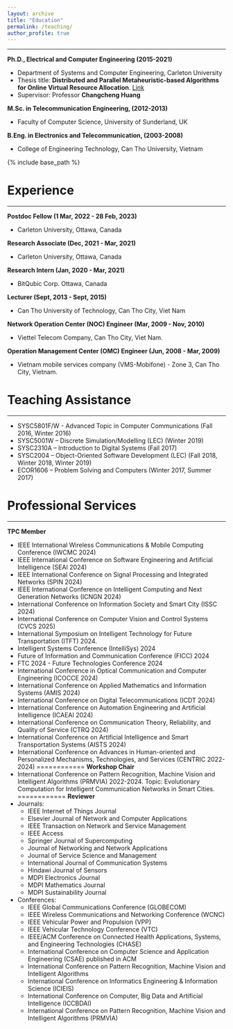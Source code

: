 ```yaml
---
layout: archive
title: "Education"
permalink: /teaching/
author_profile: true
---
```

_____________
**Ph.D., Electrical and Computer Engineering (2015-2021)**
* Department of Systems and Computer Engineering, Carleton University
* Thesis title: **Distributed and Parallel Metaheuristic-based Algorithms for Online Virtual Resource Allocation**. [Link](https://doi.org/10.22215/etd/2021-14647)
* Supervisor: Professor **Changcheng Huang**

**M.Sc. in Telecommunication Engineering, (2012-2013)**
* Faculty of Computer Science, University of Sunderland, UK

**B.Eng. in Electronics and Telecommunication, (2003-2008)**
* College of Engineering Technology, Can Tho University, Vietnam


{% include base_path %}

Experience
====
_______________________
**Postdoc Fellow (1 Mar, 2022 - 28 Feb, 2023)**
* Carleton University, Ottawa, Canada

**Research Associate (Dec, 2021 - Mar, 2021)**
* Carleton University, Ottawa, Canada

**Research Intern (Jan, 2020 - Mar, 2021)**
* BitQubic Corp. Ottawa, Canada 

**Lecturer 	(Sept, 2013 - Sept, 2015)**
* Can Tho University of Technology, Can Tho City, Viet Nam

**Network Operation Center (NOC) Engineer 	(Mar, 2009 - Nov, 2010)**
* Viettel Telecom Company, Can Tho City, Viet Nam.	    

**Operation Management Center (OMC) Engineer (Jun, 2008 - Mar, 2009)**
* Vietnam mobile services company (VMS-Mobifone) - Zone 3, Can Tho City, Vietnam.

Teaching Assistance
===========
________________
* SYSC5801F/W - Advanced Topic in Computer Communications (Fall 2016, Winter 2016)
* SYSC5001W – Discrete Simulation/Modelling (LEC) (Winter 2019)
* SYSC2310A – Introduction to Digital Systems (Fall 2017)
* SYSC2004 – Object-Oriented Software Development (LEC) (Fall 2018, Winter 2018, Winter 2019)
* ECOR1606 – Problem Solving and Computers (Winter 2017, Summer 2017)	

Professional Services
============
________________
**TPC Member**
 *	IEEE International Wireless Communications & Mobile Computing Conference (IWCMC 2024)
 *	IEEE International Conference on Software Engineering and Artificial Intelligence (SEAI 2024)
 *	IEEE International Conference on Signal Processing and Integrated Networks (SPIN 2024)
 *	IEEE International Conference on Intelligent Computing and Next Generation Networks (ICNGN 2024)
 *	International Conference on Information Society and Smart City (ISSC 2024)
 *	International Conference on Computer Vision and Control Systems (CVCS 2025)
 *	International Symposium on Intelligent Technology for Future Transportation (ITFT) 2024.
 *	Intelligent Systems Conference (IntelliSys) 2024
 *	Future of Information and Communication Conference (FICC) 2024
 *	FTC 2024 - Future Technologies Conference 2024
 *	International Conference in Optical Communication and Computer Engineering (ICOCCE 2024)
 *	International Conference on Applied Mathematics and Information Systems (AMIS 2024)
 *	International Conference on Digital Telecommunications (ICDT 2024)
 *	International Conference on Automation Engineering and Artificial Intelligence (ICAEAI 2024)
 *	International Conference on Communication Theory, Reliability, and Quality of Service (CTRQ 2024)
 *	International Conference on Artificial Intelligence and Smart Transportation Systems (AISTS 2024)
 *	International Conference on Advances in Human-oriented and Personalized Mechanisms, Technologies, and Services (CENTRIC 2022-2024)
============
**Workshop Chair**
* International Conference on Pattern Recognition, Machine Vision and Intelligent Algorithms (PRMVIA) 2022-2024. Topic: Evolutionary Computation for Intelligent Communication Networks in Smart Cities.
============
**Reviewer**
* Journals:
  * IEEE  Internet of Things  Journal
  * Elsevier Journal of Network and Computer Applications
  * IEEE Transaction on Network and Service Management
  * IEEE Access
  * Springer Journal of Supercomputing
  * Journal of Networking and Network Applications
  * Journal of Service Science and Management 
  * International Journal of Communication Systems
  * Hindawi Journal of Sensors
  * MDPI Electronics Journal
  * MDPI Mathematics Journal
  * MDPI Sustainability Journal
* Conferences: 
  * IEEE Global Communications Conference (GLOBECOM)
  * IEEE Wireless Communications and Networking Conference (WCNC)
  * IEEE Vehicular Power and Propulsion (VPP)
  * IEEE Vehicular Technology Conference (VTC)
  * IEEE/ACM Conference on Connected Health Applications, Systems, and Engineering Technologies (CHASE)
  * International Conference on Computer Science and Application Engineering (CSAE) published in ACM
  * International Conference on Pattern Recognition, Machine Vision and Intelligent Algorithms
  * International Conference on Informatics Engineering & Information Science (ICIEIS)
  * International Conference on Computer, Big Data and Artificial Intelligence (ICCBDAI)
  * International Conference on Pattern Recognition, Machine Vision and Intelligent Algorithms (PRMVIA)

